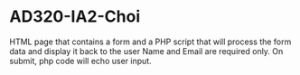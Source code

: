 # AD320-IA2-Choi
HTML page that contains a form and a PHP script that will process the form data and display it back to the user
Name and Email are required only. On submit, php code will echo user input. 
